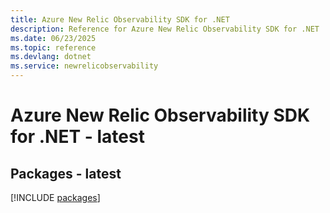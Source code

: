 ```yaml
---
title: Azure New Relic Observability SDK for .NET
description: Reference for Azure New Relic Observability SDK for .NET
ms.date: 06/23/2025
ms.topic: reference
ms.devlang: dotnet
ms.service: newrelicobservability
---
```

# Azure New Relic Observability SDK for .NET - latest
## Packages - latest
[!INCLUDE [packages](new-relic-observability-index.md)]